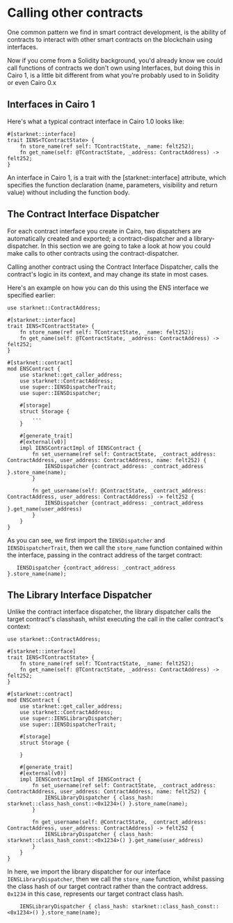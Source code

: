 # Calling other contracts

One common pattern we find in smart contract development, is the ability of contracts to interact with other smart contracts on the blockchain using interfaces.

Now if you come from a Solidity background, you'd already know we could call functions of contracts we don't own using Interfaces, but doing this in Cairo 1, is a little bit different from what you're probably used to in Solidity or even Cairo 0.x

## Interfaces in Cairo 1
Here's what a typical contract interface in Cairo 1.0 looks like:

```cairo
#[starknet::interface]
trait IENS<TContractState> {
    fn store_name(ref self: TContractState, _name: felt252);
    fn get_name(self: @TContractState, _address: ContractAddress) -> felt252;
}
```

An interface in Cairo 1, is a trait with the [starknet::interface] attribute, which specifies the function declaration (name, parameters, visibility and return value) without including the function body. 

## The Contract Interface Dispatcher
For each contract interface you create in Cairo, two dispatchers are automatically created and exported; a contract-dispatcher and a library-dispatcher. In this section we are going to take a look at how you could make calls to other contracts using the contract-dispatcher.

Calling another contract using the Contract Interface Dispatcher, calls the contract's logic in its context, and may change its state in most cases. 

Here's an example on how you can do this using the ENS interface we specified earlier:

```cairo
use starknet::ContractAddress;

#[starknet::interface]
trait IENS<TContractState> {
    fn store_name(ref self: TContractState, _name: felt252);
    fn get_name(self: @TContractState, _address: ContractAddress) -> felt252;
}

#[starknet::contract]
mod ENSContract {
    use starknet::get_caller_address;
    use starknet::ContractAddress;
    use super::IENSDispatcherTrait;
    use super::IENSDispatcher;

    #[storage]
    struct Storage {
        ...
    }

    #[generate_trait]
    #[external(v0)]
    impl IENSContractImpl of IENSContract {
        fn set_username(ref self: ContractState, _contract_address: ContractAddress, user_address: ContractAddress, name: felt252) {
            IENSDispatcher {contract_address: _contract_address }.store_name(name);
        }

        fn get_username(self: @ContractState, _contract_address: ContractAddress, user_address: ContractAddress) -> felt252 {
            IENSDispatcher {contract_address: _contract_address }.get_name(user_address)
        }
    }
}
```

As you can see, we first import the `IENSDispatcher` and `IENSDispatcherTrait`, then we call the `store_name` function contained within the interface, passing in the contract address of the target contract:

```cairo
   IENSDispatcher {contract_address: _contract_address }.store_name(name);
```

## The Library Interface Dispatcher
Unlike the contract interface dispatcher, the library dispatcher calls the target contract's classhash, whilst executing the call in the caller contract's context:

```cairo
use starknet::ContractAddress;

#[starknet::interface]
trait IENS<TContractState> {
    fn store_name(ref self: TContractState, _name: felt252);
    fn get_name(self: @TContractState, _address: ContractAddress) -> felt252;
}

#[starknet::contract]
mod ENSContract {
    use starknet::get_caller_address;
    use starknet::ContractAddress;
    use super::IENSLibraryDispatcher;
    use super::IENSDispatcherTrait;

    #[storage]
    struct Storage {

    }

    #[generate_trait]
    #[external(v0)]
    impl IENSContractImpl of IENSContract {
        fn set_username(ref self: ContractState, _contract_address: ContractAddress, user_address: ContractAddress, name: felt252) {
            IENSLibraryDispatcher { class_hash: starknet::class_hash_const::<0x1234>() }.store_name(name);
        }

        fn get_username(self: @ContractState, _contract_address: ContractAddress, user_address: ContractAddress) -> felt252 {
            IENSLibraryDispatcher { class_hash: starknet::class_hash_const::<0x1234>() }.get_name(user_address)
        }
    }
}
```

In here, we import the library dispatcher for our interface `IENSLibraryDispatcher`, then we call the `store_name` function, whilst passing the class hash of our target contract rather than the contract address. `0x1234` in this case, represents our target contract class hash.

```cairo
    IENSLibraryDispatcher { class_hash: starknet::class_hash_const::<0x1234>() }.store_name(name);
```
